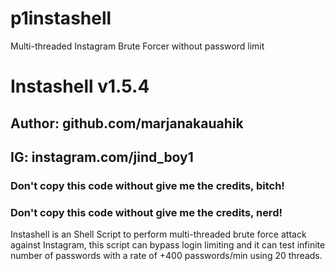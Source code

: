 # p1instashell
Multi-threaded Instagram Brute Forcer without password limit
# Instashell v1.5.4
## Author: github.com/marjanakauahik
## IG: instagram.com/jind_boy1
### Don't copy this code without give me the credits, bitch! 
### Don't copy this code without give me the credits, nerd! 
Instashell is an Shell Script to perform multi-threaded brute force attack against Instagram, this script can bypass login limiting and it can test infinite number of passwords with a rate of +400 passwords/min using 20 threads.
